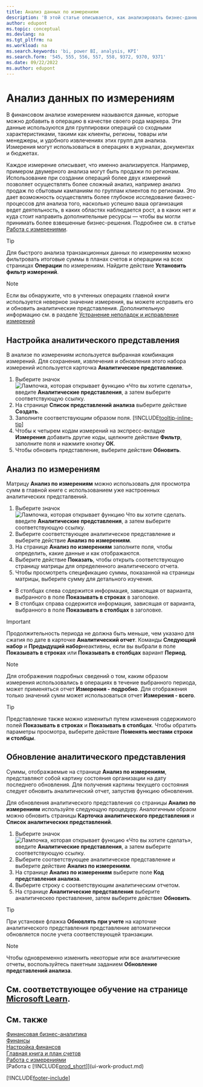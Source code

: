 ```yaml
---
title: Анализ данных по измерениям
description: 'В этой статье описывается, как анализировать бизнес-данные по измерениям для лучшего понимания ваших бизнес-процессов.'
author: edupont
ms.topic: conceptual
ms.devlang: na
ms.tgt_pltfrm: na
ms.workload: na
ms.search.keywords: 'bi, power BI, analysis, KPI'
ms.search.form: '545, 555, 556, 557, 558, 9372, 9370, 9371'
ms.date: 09/22/2022
ms.author: edupont
---
```

# <a name="analyze-data-by-dimensions" />Анализ данных по измерениям

В финансовом анализе измерением называются данные, которые можно добавить в операцию в качестве своего рода маркера. Эти данные используются для группировки операций со сходными характеристиками, такими как клиенты, регионы, товары или менеджеры, и удобного извлечениях этих групп для анализа. Измерения могут использоваться в операциях в журналах, документах и бюджетах. 

Каждое измерение описывает, что именно анализируется. Например, примером двумерного анализа могут быть продажи по регионам. Использование при создании операций более двух измерений позволяет осуществлять более сложный анализ, например анализ продаж по сбытовым кампаниям по группам клиентов по регионам. Это дает возможность осуществлять более глубокое исследование бизнес-процессов для анализа того, насколько успешно ваша организация ведет деятельность, в каких областях наблюдается рост, а в каких нет и куда стоит направить дополнительные ресурсы — чтобы вы могли принимать более взвешенные бизнес-решения. Подробнее см. в статье [Работа с измерениями](finance-dimensions.md).

> [!TIP]
> Для быстрого анализа транзакционных данных по измерениям можно фильтровать итоговые суммы в планах счетов и операциии на всех страницах **Операции** по измерениям. Найдите действие **Установить фильтр измерений**.

> [!NOTE]
> Если вы обнаружите, что в учтенных операциях главной книги используется неверное значение измерения, вы можете исправить его и обновить аналитические представления. Дополнительную информацию см. в разделе [Устранение неполадок и исправление измерений](finance-troubleshooting-correcting-dimensions.md#changing-dimension-assignments-after-posting)

## <a name="set-up-an-analysis-view" />Настройка аналитического представления

В анализе по измерениям используется выбранная комбинация измерений. Для сохранения, извлечения и обновления этого набора измерений используется карточка **Аналитическое представление**. 

1. Выберите значок ![Лампочка, которая открывает функцию «Что вы хотите сделать»](media/ui-search/search_small.png "Что вы хотите сделать"), введите **Аналитические представления**, а затем выберите соответствующую ссылку.  
2. На странице **Список представлений анализа** выберите действие **Создать**.
3. Заполните соответствующим образом поля. [!INCLUDE[tooltip-inline-tip](includes/tooltip-inline-tip_md.md)]
4. Чтобы к четырем кодам измерений на экспресс-вкладке **Измерения** добавить другие коды, щелкните действие **Фильтр**, заполните поля и нажмите кнопку **ОК**.  
5. Чтобы обновить представление, выберите действие **Обновить**.

## <a name="analyze-by-dimensions" />Анализ по измерениям

Матрицу **Анализ по измерениям** можно использовать для просмотра сумм в главной книге с использованием уже настроенных аналитических предсталвений.   

1. Выберите значок ![Лампочка, которая открывает функцию Что вы хотите сделать.](media/ui-search/search_small.png "Что вы хотите сделать") введите **Аналитические представления**, а затем выберите соответствующую ссылку.  
2. Выберите соответствующее аналитическое представление и выберите действие **Анализ по измерениям**.
3. На странице **Анализ по измерениям** заполните поля, чтобы определить, какие данные и как отображаются.
4. Выберите действие **Показать**, чтобы открыть соответствующую страницу матрицы для определенного аналитического отчета.
5. Чтобы просмотреть спецификацию суммы, показанной на страницы матрицы, выберите сумму для детального изучения.  

- В столбцах слева содержится информация, зависящая от варианта, выбранного в поле **Показывать в строках** в заголовке.  
- В столбцах справа содержится информация, зависящая от варианта, выбранного в поле **Показывать в столбцах** в заголовке.

> [!IMPORTANT]  
> Продолжительность периода не должна быть меньше, чем указано для сжатия по дате в карточке **Аналитический отчет**. Команды **Следующий набор** и **Предыдущий набор**неактивны, если вы выбрали в поле **Показывать в строках** или **Показывать в столбцах** вариант **Период**.  

> [!NOTE]  
> Для отображения подробных сведений о том, каким образом измерения использовались в операциях в течение выбранного периода, может применяться отчет **Измерения - подробно**. Для отображения только значений сумм может использоваться отчет **Измерения - всего**.  

> [!TIP]  
> Представление также можно изменитьп путем изменения содержимого полей **Показывать в строках** и **Показывать в столбцах**. Чтобы обратить параметры просмотра, выберите действие **Поменять местами строки и столбцы**.

## <a name="update-an-analysis-view" />Обновление аналитического представления

Суммы, отображаемые на странице **Анализ по измерениям**, представляют собой картину состояния организации на дату последнего обновления. Для получения картины текущего состояния следует обновить аналитический отчет, запустив функцию обновления.

Для обновления аналитического представления со страницы **Анализ по измерениям** используйте следующую процедуру. Аналогичным обраом можно обновить страницы **Карточка аналитического представления** и **Cписок аналитических представлений**.  

1. Выберите значок ![Лампочка, которая открывает функцию «Что вы хотите сделать»](media/ui-search/search_small.png "Что вы хотите сделать"), введите **Аналитические представления**, а затем выберите соответствующую ссылку.
2. Выберите соответствующее аналитическое представление и выберите действие **Анализ по измерениям**.
3. На странице **Анализ по измерениям** выберите поле **Код представления анализа**.  
4. Выберите строку с соответствующим аналитическим отчетом.  
5. На странице **Аналитические представления** выберите аналитическео преставление, затем выберите действие **Обновить**.  

> [!TIP]  
> При установке флажка **Обновлять при учете** на карточке аналитического представления представление автоматически обновляется после учета соответствующей транзакции.

> [!NOTE]  
> Чтобы одновременно изменить некоторые или все аналитические отчеты, воспользуйтесь пакетным заданием **Обновление представлений анализа**.  

## <a name="see-related-training-at-microsoft-learnlearnmodulesdimensions-financial-reports-dynamics-365-business-centralindex" />См. соответствующее обучение на странице [Microsoft Learn](/learn/modules/dimensions-financial-reports-dynamics-365-business-central/index).

## <a name="see-also" />См. также

[Финансовая бизнес-аналитика](bi.md)  
[Финансы](finance.md)  
[Настройка финансов](finance-setup-finance.md)  
[Главная книга и план счетов](finance-general-ledger.md)  
[Работа с измерениями](finance-dimensions.md)  
[Работа с [!INCLUDE[prod_short](includes/prod_short.md)]](ui-work-product.md)  

[!INCLUDE[footer-include](includes/footer-banner.md)]
